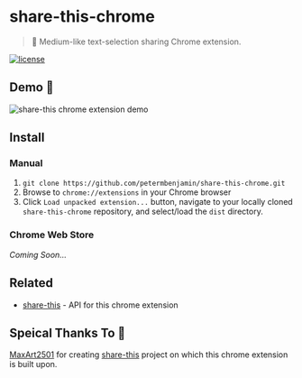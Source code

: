 # share-this-chrome

> 🌈 Medium-like text-selection sharing Chrome extension.

[![license](https://img.shields.io/github/license/mashape/apistatus.svg)](LICENSE)

## Demo 🎉

![share-this chrome extension demo](demo/share-this.gif)

## Install

### Manual

1. `git clone https://github.com/petermbenjamin/share-this-chrome.git`
1. Browse to `chrome://extensions` in your Chrome browser
1. Click `Load unpacked extension...` button, navigate to your locally cloned `share-this-chrome` repository, and select/load the `dist` directory.

### Chrome Web Store

_Coming Soon..._

## Related

- [share-this](https://github.com/MaxArt2501/share-this) - API for this chrome extension

## Speical Thanks To 🙌

[MaxArt2501](https://github.com/MaxArt2501) for creating [share-this](https://github.com/MaxArt2501/share-this) project on which this chrome extension is built upon.
